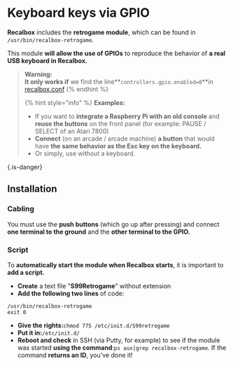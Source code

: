 # Keyboard keys via GPIO

**Recalbox** includes the **retrogame module**, which can be found in `/usr/bin/recalbox-retrogame`.

This module **will allow the use of GPIOs** to reproduce the behavior of **a real USB keyboard in Recalbox.**


>**Warning:**  
>**It only works if** we find the line**`controllers.gpio.enabled=0`**in [recalbox.conf](/basic-manual/getting-started/the-recalbox.conf-file)
>{% endhint %}
>
>{% hint style="info" %}
>**Examples:**
>
>* If you want to **integrate a Raspberry Pi with an old console** and **reuse the buttons** on the front panel \(for example: PAUSE / SELECT of an Atari 7800\)
>* **Connect** \(on an arcade / arcade machine\) **a button** that would have **the same behavior as the Esc key on the keyboard.**
>* Or simply, use without a keyboard.
>
{.is-danger}

## Installation

### Cabling

You must use the **push buttons** \(which go up after pressing\) and connect **one terminal to the ground** and the **other terminal to the GPIO.**

### ​Script <a id="script"></a>

To **automatically start the module when Recalbox starts**, it is important to **add a script.**

* **Create** a text file "**S99Retrogame**" without extension
* **Add the following two lines** of code:

```text
/usr/bin/recalbox-retrogame
exit 0
```

* **Give the rights:**`chmod 775 /etc/init.d/S99retrogame`
* **Put it in:**`/etc/init.d/`
* **Reboot and check** in SSH \(via Putty, for example\) to see if the module was started **using the command**:`ps aux|grep recalbox-retrogame`. If the command **returns an ID**, you've done it!

